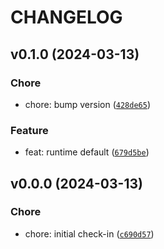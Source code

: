 # CHANGELOG



## v0.1.0 (2024-03-13)

### Chore

* chore: bump version ([`428de65`](https://github.com/leoslf/python-more-decorators/commit/428de659cf70b0b60f922c012fb472d75b862470))

### Feature

* feat: runtime default ([`679d5be`](https://github.com/leoslf/python-more-decorators/commit/679d5beb79c9d807028dada3a63eb8d5e49adde8))


## v0.0.0 (2024-03-13)

### Chore

* chore: initial check-in ([`c690d57`](https://github.com/leoslf/python-more-decorators/commit/c690d57553c5f4023e2ad55b821b8405bef04107))
